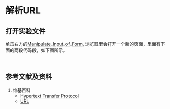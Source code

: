 # 解析URL

## 打开实验文件

单击右方的[Manipulate_Input_of_Form](https://codepen.io/quanbinn/pen/jOWWjwe), 浏览器里会打开一个新的页面，里面有下面的两段代码段，如下图所示。

```html
```

```javascript
```

## 参考文献及资料

1. 维基百科
	- [Hypertext Transfer Protocol](https://en.wikipedia.org/wiki/Hypertext_Transfer_Protocol) 
	- [URL](https://en.wikipedia.org/wiki/URL)


